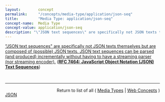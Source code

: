 ```yaml
---
layout:        concept
permalink:     "/concepts/media-type/application/json-seq"
title:         "Media Type: application/json-seq"
concept-name:  Media Type
concept-value: application/json-seq
description: "\"JSON text sequences\" are specifically not JSON texts themselves but are composed of (possible) JSON texts. JSON text sequences can be parsed (and produced) incrementally without having to have a streaming parser (nor streaming encoder)."
---
```


["JSON text sequences" are specifically not JSON texts themselves but are composed of (possible) JSON texts. JSON text sequences can be parsed (and produced) incrementally without having to have a streaming parser (nor streaming encoder).](https://datatracker.ietf.org/doc/html/rfc7464#section-2 "Read documentation for Media Type &#34;application/json-seq&#34;") (**[RFC 7464: JavaScript Object Notation (JSON) Text Sequences](/specs/IETF/RFC/7464 "This document describes the JavaScript Object Notation (JSON) text sequence format and associated media type &#34;application/json-seq&#34;. A JSON text sequence consists of any number of JSON texts, all encoded in UTF-8, each prefixed by an ASCII Record Separator (0x1E), and each ending with an ASCII Line Feed character (0x0A).")**)

<br/>
<hr/>

<p style="float : left"><a href="./application/json-seq.json" title="JSON representing this particular Web Concept value">JSON</a></p>
<p style="text-align: right">Return to list of all ( <a href="../media-type/">Media Types</a> | <a href="../">Web Concepts</a> )</p>
